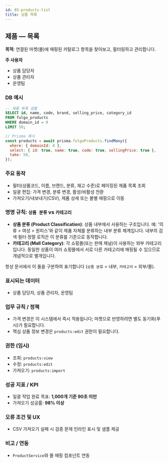 ```yaml
---
id: 03-products-list
title: 상품 목록
---
```


## 제품 — 목록

**목적**: 연결된 마켓(몰)에 매핑된 카탈로그 항목을 찾아보고, 필터링하고 관리합니다.

**주 사용자**

- 상품 담당자
- 상품 관리자
- 운영팀

### DB 예시

```sql
-- 제품 목록 샘플
SELECT id, name, code, brand, selling_price, category_id
FROM fulgo_products
WHERE domain_id = 0
LIMIT 50;
```

```javascript
// Prisma 예시
const products = await prisma.fulgoProducts.findMany({
  where: { domainId: 0 },
  select: { id: true, name: true, code: true, sellingPrice: true },
  take: 50,
});
```

### 주요 동작

- 필터(상품코드, 이름, 브랜드, 분류, 재고 수준)로 페이징된 제품 목록 조회
- 일괄 편집: 가격 변경, 분류 변경, 활성/비활성 전환
- 가져오기/내보내기(CSV), 제품 상세 또는 몰별 매핑으로 이동

### 명명 규칙: `상품 분류` vs `카테고리`

- **상품 분류 (Product Classification)**: 상품 내부에서 사용하는 구조입니다. 예: '의류 > 여성 > 원피스'와 같이 제품 자체를 분류하는 내부 분류 체계입니다. 내부의 검색·필터·정렬 로직은 이 분류를 기준으로 동작합니다.
- **카테고리 (Mall Category)**: 각 쇼핑몰(또는 판매 채널)이 사용하는 외부 카테고리입니다. 동일한 상품이 여러 쇼핑몰에서 서로 다른 카테고리에 매핑될 수 있으므로 개념적으로 별개입니다.

항상 문서에서 이 둘을 구분하여 표기합니다 (`상품 분류` = 내부, `카테고리` = 외부/몰).

### 표시되는 데이터

- 상품 담당자, 상품 관리자, 운영팀

### 업무 규칙 / 정책

- 가격 변경은 이 시스템에서 즉시 적용됩니다; 마켓으로 반영하려면 별도 동기화(푸시)가 필요합니다.
- 핵심 상품 정보 변경은 `products:edit` 권한이 필요합니다.

### 권한 (임시)

- 조회: `products:view`
- 수정: `products:edit`
- 가져오기: `products:import`

### 성공 지표 / KPI

- 일괄 작업 완료 목표: **1,000개 기준 90초 미만**
- 가져오기 성공률: **98% 이상**

### 오류 조건 및 UX

- CSV 가져오기 실패 시 검증 문제 인라인 표시 및 샘플 제공

### 비고 / 연동

- `ProductService`와 몰 매핑 컴포넌트 연동
